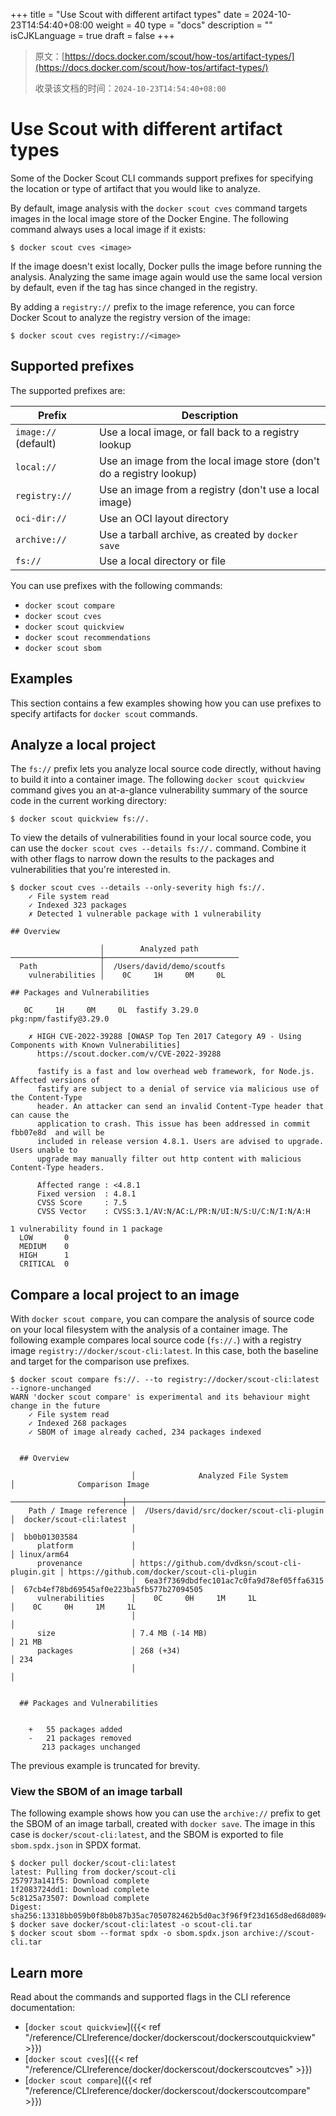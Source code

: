 +++
title = "Use Scout with different artifact types"
date = 2024-10-23T14:54:40+08:00
weight = 40
type = "docs"
description = ""
isCJKLanguage = true
draft = false
+++

> 原文：[https://docs.docker.com/scout/how-tos/artifact-types/](https://docs.docker.com/scout/how-tos/artifact-types/)
>
> 收录该文档的时间：`2024-10-23T14:54:40+08:00`

# Use Scout with different artifact types

Some of the Docker Scout CLI commands support prefixes for specifying the location or type of artifact that you would like to analyze.

By default, image analysis with the `docker scout cves` command targets images in the local image store of the Docker Engine. The following command always uses a local image if it exists:



```console
$ docker scout cves <image>
```

If the image doesn't exist locally, Docker pulls the image before running the analysis. Analyzing the same image again would use the same local version by default, even if the tag has since changed in the registry.

By adding a `registry://` prefix to the image reference, you can force Docker Scout to analyze the registry version of the image:



```console
$ docker scout cves registry://<image>
```

## Supported prefixes

The supported prefixes are:

| Prefix               | Description                                                  |
| -------------------- | ------------------------------------------------------------ |
| `image://` (default) | Use a local image, or fall back to a registry lookup         |
| `local://`           | Use an image from the local image store (don't do a registry lookup) |
| `registry://`        | Use an image from a registry (don't use a local image)       |
| `oci-dir://`         | Use an OCI layout directory                                  |
| `archive://`         | Use a tarball archive, as created by `docker save`           |
| `fs://`              | Use a local directory or file                                |

You can use prefixes with the following commands:

- `docker scout compare`
- `docker scout cves`
- `docker scout quickview`
- `docker scout recommendations`
- `docker scout sbom`

## Examples

This section contains a few examples showing how you can use prefixes to specify artifacts for `docker scout` commands.

## Analyze a local project

The `fs://` prefix lets you analyze local source code directly, without having to build it into a container image. The following `docker scout quickview` command gives you an at-a-glance vulnerability summary of the source code in the current working directory:



```console
$ docker scout quickview fs://.
```

To view the details of vulnerabilities found in your local source code, you can use the `docker scout cves --details fs://.` command. Combine it with other flags to narrow down the results to the packages and vulnerabilities that you're interested in.



```console
$ docker scout cves --details --only-severity high fs://.
    ✓ File system read
    ✓ Indexed 323 packages
    ✗ Detected 1 vulnerable package with 1 vulnerability

## Overview

                    │        Analyzed path
────────────────────┼──────────────────────────────
  Path              │  /Users/david/demo/scoutfs
    vulnerabilities │    0C     1H     0M     0L

## Packages and Vulnerabilities

   0C     1H     0M     0L  fastify 3.29.0
pkg:npm/fastify@3.29.0

    ✗ HIGH CVE-2022-39288 [OWASP Top Ten 2017 Category A9 - Using Components with Known Vulnerabilities]
      https://scout.docker.com/v/CVE-2022-39288

      fastify is a fast and low overhead web framework, for Node.js. Affected versions of
      fastify are subject to a denial of service via malicious use of the Content-Type
      header. An attacker can send an invalid Content-Type header that can cause the
      application to crash. This issue has been addressed in commit  fbb07e8d  and will be
      included in release version 4.8.1. Users are advised to upgrade. Users unable to
      upgrade may manually filter out http content with malicious Content-Type headers.

      Affected range : <4.8.1
      Fixed version  : 4.8.1
      CVSS Score     : 7.5
      CVSS Vector    : CVSS:3.1/AV:N/AC:L/PR:N/UI:N/S:U/C:N/I:N/A:H

1 vulnerability found in 1 package
  LOW       0
  MEDIUM    0
  HIGH      1
  CRITICAL  0
```

## Compare a local project to an image

With `docker scout compare`, you can compare the analysis of source code on your local filesystem with the analysis of a container image. The following example compares local source code (`fs://.`) with a registry image `registry://docker/scout-cli:latest`. In this case, both the baseline and target for the comparison use prefixes.



```console
$ docker scout compare fs://. --to registry://docker/scout-cli:latest --ignore-unchanged
WARN 'docker scout compare' is experimental and its behaviour might change in the future
    ✓ File system read
    ✓ Indexed 268 packages
    ✓ SBOM of image already cached, 234 packages indexed


  ## Overview

                           │              Analyzed File System              │              Comparison Image
  ─────────────────────────┼────────────────────────────────────────────────┼─────────────────────────────────────────────
    Path / Image reference │  /Users/david/src/docker/scout-cli-plugin      │  docker/scout-cli:latest
                           │                                                │  bb0b01303584
      platform             │                                                │ linux/arm64
      provenance           │ https://github.com/dvdksn/scout-cli-plugin.git │ https://github.com/docker/scout-cli-plugin
                           │  6ea3f7369dbdfec101ac7c0fa9d78ef05ffa6315      │  67cb4ef78bd69545af0e223ba5fb577b27094505
      vulnerabilities      │    0C     0H     1M     1L                     │    0C     0H     1M     1L
                           │                                                │
      size                 │ 7.4 MB (-14 MB)                                │ 21 MB
      packages             │ 268 (+34)                                      │ 234
                           │                                                │


  ## Packages and Vulnerabilities


    +   55 packages added
    -   21 packages removed
       213 packages unchanged
```

The previous example is truncated for brevity.

### View the SBOM of an image tarball

The following example shows how you can use the `archive://` prefix to get the SBOM of an image tarball, created with `docker save`. The image in this case is `docker/scout-cli:latest`, and the SBOM is exported to file `sbom.spdx.json` in SPDX format.



```console
$ docker pull docker/scout-cli:latest
latest: Pulling from docker/scout-cli
257973a141f5: Download complete 
1f2083724dd1: Download complete 
5c8125a73507: Download complete 
Digest: sha256:13318bb059b0f8b0b87b35ac7050782462b5d0ac3f96f9f23d165d8ed68d0894
$ docker save docker/scout-cli:latest -o scout-cli.tar
$ docker scout sbom --format spdx -o sbom.spdx.json archive://scout-cli.tar
```

## Learn more

Read about the commands and supported flags in the CLI reference documentation:

- [`docker scout quickview`]({{< ref "/reference/CLIreference/docker/dockerscout/dockerscoutquickview" >}})
- [`docker scout cves`]({{< ref "/reference/CLIreference/docker/dockerscout/dockerscoutcves" >}})
- [`docker scout compare`]({{< ref "/reference/CLIreference/docker/dockerscout/dockerscoutcompare" >}})
